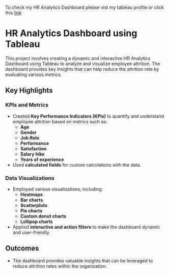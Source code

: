 To check my HR Analytics Dashboard please vist my tableau profile or click this [link](https://public.tableau.com/views/HRANALYTICSDASHBOARD_16803419028570/Dashboard2?:language=en-US&:display_count=n&:origin=viz_share_link)
# HR Analytics Dashboard using Tableau  

This project involves creating a dynamic and interactive HR Analytics Dashboard using Tableau to analyze and visualize employee attrition. The dashboard provides key insights that can help reduce the attrition rate by evaluating various metrics.

## Key Highlights  

### KPIs and Metrics  
- Created **Key Performance Indicators (KPIs)** to quantify and understand employee attrition based on metrics such as:  
  - **Age**  
  - **Gender**  
  - **Job Role**  
  - **Performance**  
  - **Satisfaction**  
  - **Salary hike**  
  - **Years of experience**  
- Used **calculated fields** for custom calculations with the data.  

### Data Visualizations  
- Employed various visualizations, including:  
  - **Heatmaps**  
  - **Bar charts**  
  - **Scatterplots**  
  - **Pie charts**  
  - **Custom donut charts**  
  - **Lollipop charts**  
- Applied **interactive and action filters** to make the dashboard dynamic and user-friendly.  

## Outcomes  
- The dashboard provides valuable insights that can be leveraged to reduce attrition rates within the organization.
